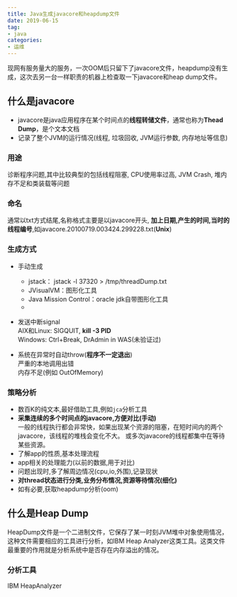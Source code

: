 ```yaml
---
title: Java生成javacore和heapdump文件
date: 2019-06-15
tag: 
- java
categories:
- 运维
---
```

现网有服务量大的服务，一次OOM后只留下了javacore文件，heapdump没有生成，这次去另一台一样职责的机器上检查取一下javacore和heap dump文件。
<!--more-->
## 什么是javacore

- javacore是java应用程序在某个时间点的**线程转储文件**，通常也称为**Thead Dump**，是个文本文档
- 记录了整个JVM的运行情况(线程, 垃圾回收, JVM运行参数, 内存地址等信息)
### 用途
诊断程序问题,其中比较典型的包括线程阻塞, CPU使用率过高, JVM Crash, 堆内存不足和类装载等问题

### 命名
通常以txt方式结尾,名称格式主要是以javacore开头, **加上日期,产生的时间,当时的线程编号**,如javacore.20100719.003424.299228.txt(**Unix**)

### 生成方式

- 手动生成
	- jstack： jstack -l 37320 > /tmp/threadDump.txt
	- JVisualVM：图形化工具
	- Java Mission Control：oracle jdk自带图形化工具
	- 

-   发送中断signal  
    AIX和Linux: SIGQUIT,  **kill -3 PID**  
    Windows: Ctrl+Break, DrAdmin in WAS(未验证过)
    
- 系统在异常时自动throw(**程序不一定退出**)  
    严重的本地调用出错  
    内存不足(例如 OutOfMemory)
### 策略分析

-   数百K的纯文本,最好借助工具,例如`jca`分析工具
-   **采集连续的多个时间点的javacore,方便对比(手动)**  
    一般的线程执行都会非常快，如果出现某个资源的阻塞，在短时间内的两个javacore，该线程的堆栈会变化不大。 或多次javacore的线程都集中在等待某些资源。
-   了解app的性质,基本处理流程
-   app相关的处理能力(以前的数据,用于对比)
-   问题出现时,多了解周边情况(cpu,io,外围),记录现状
-   **对thread状态进行分类,业务分布情况,资源等待情况(细化)**
-   如有必要,获取heapdump分析(oom)

## 什么是Heap Dump
HeapDump文件是一个二进制文件，它保存了某一时刻JVM堆中对象使用情况，这种文件需要相应的工具进行分析，如IBM Heap Analyzer这类工具。这类文件最重要的作用就是分析系统中是否存在内存溢出的情况。
### 分析工具
IBM HeapAnalyzer
<!--stackedit_data:
eyJoaXN0b3J5IjpbLTM5MjA5NDcwNywtMTgzMDcyMjUwNyw5Nj
Y4NzgxMzQsMTI0NTQ4MTYzMywzOTAzNzExNjNdfQ==
-->